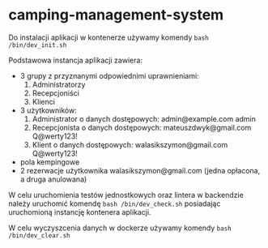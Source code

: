 # camping-management-system

Do instalacji aplikacji w kontenerze używamy komendy `bash /bin/dev_init.sh`

Podstawowa instancja aplikacji zawiera:
<ul>
    <li>
        3 grupy z przyznanymi odpowiednimi uprawnieniami:
        <ol>
            <li>Administratorzy</li>
            <li>Recepcjoniści</li>
            <li>Klienci</li>
        </ol>
    </li>
    <li>
        3 użytkowników:
        <ol>
            <li>Administrator o danych dostępowych: 
                admin@example.com admin</li>
            <li>Recepcjonista o danych dostępowych: 
                mateuszdwyk@gmail.com Q@werty123!</li>
            <li>Klient o danych dostępowych: 
                walasikszymon@gmail.com Q@werty123!</li>
        </ol>
    </li>
    <li>pola kempingowe</li>
    <li>2 rezerwacje użytkownika walasikszymon@gmail.com 
        (jedna opłacona, a druga anulowana)</li>
</ul>

W celu uruchomienia testów jednostkowych oraz lintera w backendzie
należy uruchomić komendę `bash /bin/dev_check.sh` posiadając uruchomioną
instancję kontenera aplikacji.

W celu wyczyszcenia danych w dockerze używamy komendy `bash /bin/dev_clear.sh`